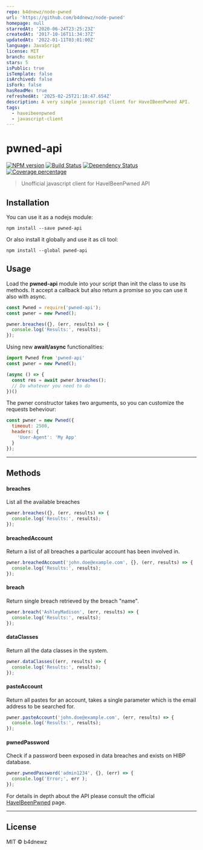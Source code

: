 ```yaml
---
repo: b4dnewz/node-pwned
url: 'https://github.com/b4dnewz/node-pwned'
homepage: null
starredAt: '2020-06-24T23:25:23Z'
createdAt: '2017-10-16T11:34:37Z'
updatedAt: '2022-01-11T03:01:00Z'
language: JavaScript
license: MIT
branch: master
stars: 5
isPublic: true
isTemplate: false
isArchived: false
isFork: false
hasReadMe: true
refreshedAt: '2025-02-25T21:18:47.654Z'
description: A very simple javascript client for HaveIBeenPwned API.
tags:
  - haveibeenpwned
  - javascript-client
---
```


# pwned-api

[![NPM version][npm-image]][npm-url] [![Build Status][travis-image]][travis-url] [![Dependency Status][daviddm-image]][daviddm-url] [![Coverage percentage][coveralls-image]][coveralls-url]

> Unofficial javascript client for HaveIBeenPwned API

## Installation

You can use it as a nodejs module:

```
npm install --save pwned-api
```

Or also install it globally and use it as cli tool:

```
npm install --global pwned-api
```

## Usage

Load the __pwned-api__ module into your script than init the class to use its methods. It accept a callback but also return a promise so you can use it also with async.

```js
const Pwned = require('pwned-api');
const pwner = new Pwned();

pwner.breaches({}, (err, results) => {
  console.log('Results:', results);
});
```

Using new __await/async__ functionalities:

```js
import Pwned from 'pwned-api'
const pwner = new Pwned();

(async () => {
  const res = await pwner.breaches();
  // Do whatever you need to do
})()
```

The pwner constructor takes two arguments, so you can customize the requests beheviour:

```js
const pwner = new Pwned({
  timeout: 2500,
  headers: {
    'User-Agent': 'My App'
  }
});
```

---

## Methods

#### breaches

List all the available breaches

```js
pwner.breaches({}, (err, results) => {
  console.log('Results:', results);
});
```

#### breachedAccount

Return a list of all breaches a particular account has been involved in.

```js
pwner.breachedAccount('john.doe@example.com', {}, (err, results) => {
  console.log('Results:', results);
});
```

#### breach

Return single breach retrieved by the breach "name".

```js
pwner.breach('AshleyMadison', (err, results) => {
  console.log('Results:', results);
});
```

#### dataClasses

Return all the data classes in the system.

```js
pwner.dataClasses((err, results) => {
  console.log('Results:', results);
});
```

#### pasteAccount

Return all pastes for an account, takes a single parameter which is the email address to be searched for.

```js
pwner.pasteAccount('john.doe@example.com', (err, results) => {
  console.log('Results:', results);
});
```

#### pwnedPassword

Check if a password been exposed in data breaches and exists on HIBP database.

```js
pwner.pwnedPassword('admin1234', {}, (err) => {
  console.log('Error;', err );
});
```

For details in depth about the API please consult the official [HaveIBeenPwned](https://haveibeenpwned.com/API/v2) page.

---

## License

MIT © b4dnewz


[npm-image]: https://badge.fury.io/js/pwned-api.svg
[npm-url]: https://npmjs.org/package/pwned-api
[travis-image]: https://travis-ci.org/b4dnewz/node-pwned.svg?branch=master
[travis-url]: https://travis-ci.org/b4dnewz/node-pwned
[daviddm-image]: https://david-dm.org/b4dnewz/node-pwned.svg?theme=shields.io
[daviddm-url]: https://david-dm.org/b4dnewz/node-pwned
[coveralls-image]: https://coveralls.io/repos/b4dnewz/node-pwned/badge.svg
[coveralls-url]: https://coveralls.io/r/b4dnewz/node-pwned
